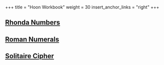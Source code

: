 +++
title = "Hoon Workbook"
weight = 30
insert_anchor_links = "right"
+++

## [Rhonda Numbers](/guides/additional/workbook/rhonda)

## [Roman Numerals](/guides/additional/workbook/roman)

## [Solitaire Cipher](/guides/additional/workbook/solitaire)
